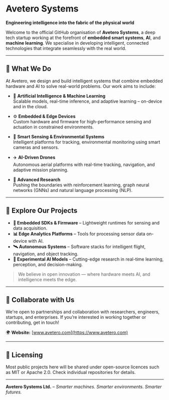# Avetero Systems

**Engineering intelligence into the fabric of the physical world**

Welcome to the official GitHub organisation of **Avetero Systems**, a deep tech startup working at the forefront of **embedded smart systems**, **AI**, and **machine learning**. We specialise in developing intelligent, connected technologies that integrate seamlessly with the real world.

---

## 🚀 What We Do

At Avetero, we design and build intelligent systems that combine embedded hardware and AI to solve real-world problems. Our work aims to include:

- 🧠 **Artificial Intelligence & Machine Learning**  
  Scalable models, real-time inference, and adaptive learning – on-device and in the cloud.

- ⚙️ **Embedded & Edge Devices**  
  Custom hardware and firmware for high-performance sensing and actuation in constrained environments.

- 📡 **Smart Sensing & Environmental Systems**  
  Intelligent platforms for tracking, environmental monitoring using smart cameras and sensors.

- ✈️ **AI-Driven Drones**  
  Autonomous aerial platforms with real-time tracking, navigation, and adaptive mission planning.

- 🔬 **Advanced Research**  
  Pushing the boundaries with reinforcement learning, graph neural networks (GNNs) and natural language processing (NLP).

---

## 📂 Explore Our Projects

- **🔧 Embedded SDKs & Firmware** – Lightweight runtimes for sensing and data acquisition.
- **📊 Edge Analytics Platforms** – Tools for processing sensor data on-device with AI.
- **🛰️ Autonomous Systems** – Software stacks for intelligent flight, navigation, and object tracking.
- **🧪 Experimental AI Models** – Cutting-edge research in real-time learning, perception, and decision-making.

> We believe in open innovation — where hardware meets AI, and intelligence meets the edge.

---

## 🤝 Collaborate with Us

We're open to partnerships and collaboration with researchers, engineers, startups, and enterprises. If you’re interested in working together or contributing, get in touch!

🌍 **Website:** [www.avetero.com](https://www.avetero.com)

---

## 📜 Licensing

Most public projects here will be shared under open-source licences such as MIT or Apache 2.0. Check individual repositories for details.

---

**Avetero Systems Ltd.** – _Smarter machines. Smarter environments. Smarter futures._
